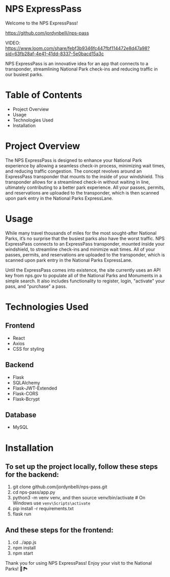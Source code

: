 # NPS ExpressPass
Welcome to the NPS ExpressPass!

https://github.com/jordynbelli/nps-pass

VIDEO: https://www.loom.com/share/febf3b9346fc447fbf114472e8d47a98?sid=63fb28af-4e41-41dd-8337-5e0bacd15a3c


NPS ExpressPass is an innovative idea for an app that connects to a transponder, streamlining National Park check-ins and reducing traffic in our busiest parks.

# Table of Contents
- Project Overview
- Usage
- Technologies Used
- Installation

# Project Overview
The NPS ExpressPass is designed to enhance your National Park experience by allowing a seamless check-in process, minimizing wait times, and reducing traffic congestion. The concept revolves around an ExpressPass transponder that mounts to the inside of your windshield. This transponder allows for a streamlined check-in without waiting in line, ultimately contributing to a better park experience. All your passes, permits, and reservations are uploaded to the transponder, which is then scanned upon park entry in the National Parks ExpressLane.



# Usage
While many travel thousands of miles for the most sought-after National Parks, it’s no surprise that the busiest parks also have the worst traffic. NPS ExpressPass connects to an ExpressPass transponder, mounted inside your windshield, to streamline check-ins and minimize wait times. All of your passes, permits, and reservations are uploaded to the transponder, which is scanned upon park entry in the National Parks ExpressLane.

Until the ExpressPass comes into existence, the site currently uses an API key from nps.gov to populate all of the National Parks and Monuments in a simple search. It also includes functionality to register, login, "activate" your pass, and "purchase" a pass.


# Technologies Used
## Frontend
- React
- Axios
- CSS for styling
## Backend
- Flask
- SQLAlchemy
- Flask-JWT-Extended
- Flask-CORS
- Flask-Bcrypt
## Database
- MySQL

# Installation

## To set up the project locally, follow these steps for the backend:

1. git clone github.com/jordynbelli/nps-pass.git
2. cd nps-pass/app.py
3. python3 -m venv venv, and then source venv/bin/activate  # On Windows use `venv\Scripts\activate`
4. pip install -r requirements.txt
5. flask run

## And these steps for the frontend: 

1. cd ../app.js
2. npm install
3. npm start

Thank you for using NPS ExpressPass! Enjoy your visit to the National Parks! 🌲🏞️


